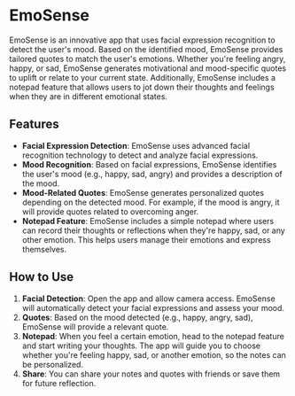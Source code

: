 # EmoSense

EmoSense is an innovative app that uses facial expression recognition to detect the user's mood. Based on the identified mood, EmoSense provides tailored quotes to match the user's emotions. Whether you're feeling angry, happy, or sad, EmoSense generates motivational and mood-specific quotes to uplift or relate to your current state. Additionally, EmoSense includes a notepad feature that allows users to jot down their thoughts and feelings when they are in different emotional states.

## Features

- **Facial Expression Detection**: EmoSense uses advanced facial recognition technology to detect and analyze facial expressions.
- **Mood Recognition**: Based on facial expressions, EmoSense identifies the user's mood (e.g., happy, sad, angry) and provides a description of the mood.
- **Mood-Related Quotes**: EmoSense generates personalized quotes depending on the detected mood. For example, if the mood is angry, it will provide quotes related to overcoming anger.
- **Notepad Feature**: EmoSense includes a simple notepad where users can record their thoughts or reflections when they're happy, sad, or any other emotion. This helps users manage their emotions and express themselves.

## How to Use

1. **Facial Detection**: Open the app and allow camera access. EmoSense will automatically detect your facial expressions and assess your mood.
2. **Quotes**: Based on the mood detected (e.g., happy, angry, sad), EmoSense will provide a relevant quote.
3. **Notepad**: When you feel a certain emotion, head to the notepad feature and start writing your thoughts. The app will guide you to choose whether you're feeling happy, sad, or another emotion, so the notes can be personalized.
4. **Share**: You can share your notes and quotes with friends or save them for future reflection.

